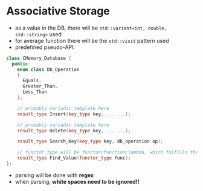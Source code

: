 # Associative Storage

- as a value in the DB, there will be `std::variant<int, double, std::string>` used
- for average function there will be the `std::visit` pattern used
- predefined pseudo-API:

```c++
class CMemory_Database {
  public:
    enum class Db_Operation
    {
      Equals,
      Greater_Than,
      Less_Than
    };

    // probably variadic template here
    result_type Insert(key_type key, ... ...);

    // probably variadic template here
    result_type Delete(key_type key, ... ...);

    result_type Search_Key(key_type key, db_operation op);

    // functor_type will be functor/function/lambda, which fulfills the concept (returns bool, whether the result conforms or not)
    result_type Find_Value(functor_type func);
};
```

- parsing will be done with **regex**
- when parsing, **white spaces need to be ignored!!**
